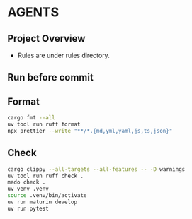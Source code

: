 # AGENTS

## Project Overview

- Rules are under rules directory.

## Run before commit

## Format

```bash
cargo fmt --all
uv tool run ruff format
npx prettier --write "**/*.{md,yml,yaml,js,ts,json}"
```

## Check

```bash
cargo clippy --all-targets --all-features -- -D warnings
uv tool run ruff check .
mado check .
uv venv .venv
source .venv/bin/activate
uv run maturin develop
uv run pytest
```
